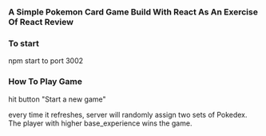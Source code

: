 ### A Simple Pokemon Card Game Build With React As An Exercise Of React Review

### To start 
npm start to port 3002

### How To Play Game 

hit button "Start a new game"

every time it refreshes, server will randomly assign two sets of Pokedex. The player with higher base_experience wins the game.




